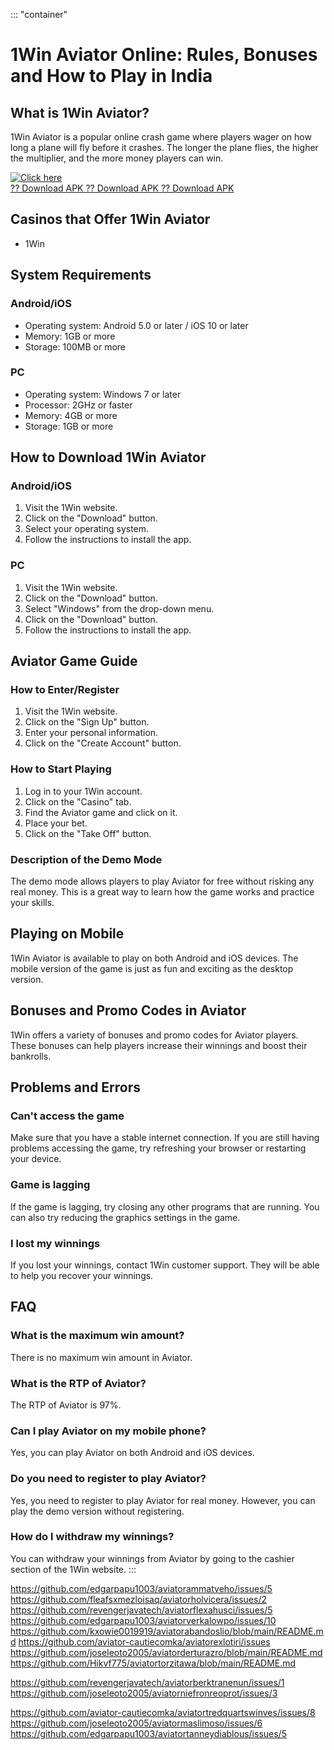 ::: \"container\"
# 1Win Aviator Online: Rules, Bonuses and How to Play in India

## What is 1Win Aviator?

1Win Aviator is a popular online crash game where players wager on how
long a plane will fly before it crashes. The longer the plane flies, the
higher the multiplier, and the more money players can win.

[![Click
here](https://readscoops.com/wp-content/uploads/2023/03/Readscoop-aviator-1-1.jpg)](https://traff.sbs/deff)\
[?? Download APK ?? Download APK ?? Download
APK](https://traff.sbs/deff)

## Casinos that Offer 1Win Aviator

-   1Win

## System Requirements

### Android/iOS

-   Operating system: Android 5.0 or later / iOS 10 or later
-   Memory: 1GB or more
-   Storage: 100MB or more

### PC

-   Operating system: Windows 7 or later
-   Processor: 2GHz or faster
-   Memory: 4GB or more
-   Storage: 1GB or more

## How to Download 1Win Aviator

### Android/iOS

1.  Visit the 1Win website.
2.  Click on the "Download" button.
3.  Select your operating system.
4.  Follow the instructions to install the app.

### PC

1.  Visit the 1Win website.
2.  Click on the "Download" button.
3.  Select "Windows" from the drop-down menu.
4.  Click on the "Download" button.
5.  Follow the instructions to install the app.

## Aviator Game Guide

### How to Enter/Register

1.  Visit the 1Win website.
2.  Click on the "Sign Up" button.
3.  Enter your personal information.
4.  Click on the "Create Account" button.

### How to Start Playing

1.  Log in to your 1Win account.
2.  Click on the "Casino" tab.
3.  Find the Aviator game and click on it.
4.  Place your bet.
5.  Click on the "Take Off" button.

### Description of the Demo Mode

The demo mode allows players to play Aviator for free without risking
any real money. This is a great way to learn how the game works and
practice your skills.

## Playing on Mobile

1Win Aviator is available to play on both Android and iOS devices. The
mobile version of the game is just as fun and exciting as the desktop
version.

## Bonuses and Promo Codes in Aviator

1Win offers a variety of bonuses and promo codes for Aviator players.
These bonuses can help players increase their winnings and boost their
bankrolls.

## Problems and Errors

### Can\'t access the game

Make sure that you have a stable internet connection. If you are still
having problems accessing the game, try refreshing your browser or
restarting your device.

### Game is lagging

If the game is lagging, try closing any other programs that are running.
You can also try reducing the graphics settings in the game.

### I lost my winnings

If you lost your winnings, contact 1Win customer support. They will be
able to help you recover your winnings.

## FAQ

### What is the maximum win amount?

There is no maximum win amount in Aviator.

### What is the RTP of Aviator?

The RTP of Aviator is 97%.

### Can I play Aviator on my mobile phone?

Yes, you can play Aviator on both Android and iOS devices.

### Do you need to register to play Aviator?

Yes, you need to register to play Aviator for real money. However, you
can play the demo version without registering.

### How do I withdraw my winnings?

You can withdraw your winnings from Aviator by going to the cashier
section of the 1Win website.
:::

https://github.com/edgarpapu1003/aviatorammatveho/issues/5
https://github.com/fleafsxmezloisaq/aviatorholvicera/issues/2
https://github.com/revengerjavatech/aviatorflexahusci/issues/5
https://github.com/edgarpapu1003/aviatorverkalowpo/issues/10
https://github.com/kxowie0019919/aviatorabandoslio/blob/main/README.md
https://github.com/aviator-cautiecomka/aviatorexlotiri/issues
https://github.com/joseleoto2005/aviatorderturazro/blob/main/README.md
https://github.com/Hikvf775/aviatortorzitawa/blob/main/README.md

https://github.com/revengerjavatech/aviatorberktranenun/issues/1
https://github.com/joseleoto2005/aviatorniefronreoprot/issues/3

https://github.com/aviator-cautiecomka/aviatortredquartswinves/issues/8
https://github.com/joseleoto2005/aviatormaslimoso/issues/6
https://github.com/edgarpapu1003/aviatortanneydiablous/issues/5
